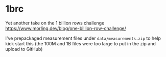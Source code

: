 # 1brc
Yet another take on the 1 billion rows challenge https://www.morling.dev/blog/one-billion-row-challenge/

I've prepackaged measurement files under `data/measurements.zip` to help kick start this (the 100M and 1B files were too large to put in the zip and upload to GitHub)
